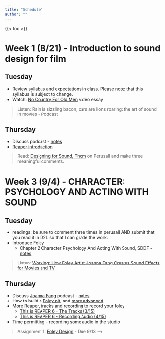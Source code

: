 ```yaml
---
title: "Schedule"
author: ""
---
```


{{< toc >}}

# Week 1 (8/21) - Introduction to sound design for film

## Tuesday

- Review syllabus and expectations in class. Please note: that this syllabus is subject to change.
- Watch: [No Country For Old Men](https://www.youtube.com/watch?v=rlNw1M6mQSU) video essay

> Listen: Rain is sizzling bacon, cars are lions roaring: the art of sound in movies - Podcast 

## Thursday

- Discuss podcast - [notes](../lectures/week-1/rain-is-sizzling-bacon)
- [Reaper introduction](../lectures/week-1/reaper-intro/)

> Read: [Designing for Sound, Thom](https://www.filmsound.org/articles/designing_for_sound.htm) on Perusall and make three meaningful comments.

<!-- 
# Week 2 (8/28) - LISTENING: SOUNDSCAPES, AUDIENCES, AND STORIES

## Tuesday

- [Designing for sound](../lectures/week-2/thom-designing-for-sound/) notes
- [This is REAPER 6 - Starting a New Project](../lectures/week-2/this-is-reaper-2/)

> Read: Chapter 1: Listening: Soundscapes, Audiences And Stories - Sound Design for Film (SDFF)

## Thursday

- watch some of your 15 second clips of Buster Keaton's Cops
- Talk about SDFF chapter 1 - [notes](../lectures/week-2/sdff-chapter-1/)
- Listen to soundscape music examples? Westerkamp, Truax etc?

> Read for next week: Chapter 2 Character Psychology And Acting With Sound, SDDF

<!--
> 9/1 - Census Day

> Read: [10 Things About Sound You May Not Know](https://edition.cnn.com/2010/OPINION/10/10/treasure.sound/index.html)
> Listen: [Making Waves\: The Art of Cinematic Sound with Walter Murch, Ben Burtt, Gary Rydstrom, and Midge Costin](https://soundcloud.com/soundworkscollection/making-waves-the-art-of-cinematic-sound) -->

# Week 3 (9/4) - CHARACTER: PSYCHOLOGY AND ACTING WITH SOUND

## Tuesday

- readings: be sure to comment three times in perusall AND submit that you read it in D2L so that I can grade the work.
- Introduce Foley
  - Chapter 2 Character Psychology And Acting With Sound, SDDF - [notes](../lectures/week-3/sdff-chapter-2/)

> Listen: [Working: How Foley Artist Joanna Fang Creates Sound Effects for Movies and TV](https://app.perusall.com/courses/dad-310-digital-soundtrack-production-525139069/working-how-foley-artist-joanna-fang-creates-sound-effects-for-movies-and-tv?assignmentId=rFNfYWnADpQDhAcmZ&part=1)

## Thursday

- Discuss [Joanna Fang](https://www.imdb.com/name/nm4825197/) podcast - [notes](../lectures/week-3/fang/)
- How to build a [Foley pit](https://www.thefilmlook.com/thefilmlook-video/how-to-build-a-diy-foley-pit), and [more advanced](http://www.playdotsound.com/portfolio-item/build-your-own-foley-pit/)
- More Reaper, tracks and recording to record your foley
  - [This is REAPER 6 - The Tracks (3/15)](../lectures/week-3/reaper-tracks/)
  - [This is REAPER 6 - Recording Audio (4/15)](../lectures/week-3/reaper-recording/)
- Time permitting - recording some audio in the studio

> Assignment 1: [Foley Design](../assignments/assignment-1-foley-design) - Due 9/13 -->

<!-- > Read: [REAPER Default Keyboard Shortcuts Summary](https://user.cockos.com/~glazfolk/ReaperKeyboardShortcuts.pdf), [Behind the Art: Pelayo Gutierrez](https://designingsound.org/2011/04/11/behind-the-art-pelayo-gutierrez/), [Zoe Freed Puts her Best Foot Forward](https://www.behindtheglass.uk/article-select.php?id=354&cat=113&pag=1)
> Watch: [This is REAPER 6 - MIDI (5/15)](https://youtu.be/3kY75JnmlNk), [This is REAPER 6 - Editing (6/15)](https://youtu.be/W2FduoFjYwk) -->

<!--
> Read for Next Week: - [Concept of sound design and listening](x-devonthink-item://EE6A536F-9F9C-476F-804D-A262AD3C5C89?page=32) from four sound areas -->
<!-- 
# Week 4 (9/11) - Microphones and recording in the studio

## Tuesday

- What Foley items did you bring in? Let's spend a part of class rehearsing to the short clip.
- Quick overview of [recording hardware](../lectures/week-4/audio-hardware/)
- Microphone and recording studio introduction - [Charm Studios](https://sites.google.com/view/charmstudios/studio-documentation)
  - Microphones and studio booking
  - Try a few different microphones
- Bring anything else you might want to record with to the next class

> Read: Recording Foley section of SDFF Chapter 3

## Thursday

- SDFF Recording Foley [notes](../lectures/week-4/recording-foley/)
- _A Quiet Place_ Foley redesign

> Project: [Foley Recording](../assignments/assignment-2-foley-recording/) - Due 9/20

# Week 5 (9/18)

## Tuesday

- Make sure when I assign a reading that you are commenting three times on Perusall and submitting something to the dropbox so I can grade it.
- Listen to your Foley work
- More _A Quiet Place_ Foley redesign

> Read: SDFF Chapter 3 - Setting: Ambience, Immersion, and Sense of Place
> DUE next tuesday because of day of service

## Thursday

- Class Canceled - DSU Day of Service

# Week 6 (9/25) - Setting Ambience, Immersion And Sense Of Place

## Tuesday

- [Ambience, immersion, field recording](../lectures/week-6/sdff-chapter-3/)

## Thursday

- [Ambience, immersion, field recording](../lectures/week-6/sdff-chapter-3/#/12) - finish presentation
- Demo the Zoom recorders
  - recording, compression, limiting, bitrate/samplerate, loading files onto computer
- [Checkout procedure](https://docs.google.com/forms/d/e/1FAIpQLSekUcWWG-gGQFeyeB3IXiSV_zXMfDUZmSFQvAlVanL5HF7A7Q/viewform?vc=0&c=0&w=1&flr=0)
- Project: [H2n (Location) Recording](../assignments/assignment-3-field-recording/)

> DUE October 4th [Assignment 3: Field Recording](../assignments/assignment-3-field-recording/)

# Week 7 - (10/2)

## Tuesday

- [The Editing Mantra: L-I-S-T-E-N](../lectures/week-7/listen-mantra/)
- [Editing, and cleaning up, audio in Reaper](../lectures/week-7/editing/)

> Assignment 4: [SFX editing](../assignments/assignment-4-sfx-editing/) - DUE October 11

## Thursday

- A quiet place
  - Clean up what we recorded before
  - Re-record some footsteps
  - record some of the household items - spot sounds

# Week 8 (10/19) - Mood

## Tuesday

- [Mood: Emotion, Tone and Working with Music](../lectures/week-8/sdff-chapter-4/)

## Thursday -->

<!-- NOTE: try to get through the book section quickly, to move onto sample manipulation, synthesis, and a final mix -->
<!-- 
- Work on Assignment 4: SFX editing and processing - due October 18th
  - Zoom in on sections of audio with "option + command + right click".
  - Quick overview of normalization, applying EQ, compression, rendering items.
  - Track effects vs take effects
- [Symbol: Sound Worlds And Metaphors](../lectures/week-8/sdff-chapter-5/)

# Week 9 (10/16)

## Tuesday

- [Shape: Sound Maps, Contrast And Motif](../lectures/week-9/sdff-chapter-6/)

## Thursday

- [In class spotting assignment](../lectures/week-9/spotting-assignment/)

# Week 10 - (10/23)

## Tuesday

- Another spotting trick - right click on files in media explorer -> insert into selected media items
- [Time: Transitions, Rhythm And Time Perception](../lectures/week-10/sdff-chapter-10/)

## Thursday

- [Space: Acoustics, Silence And The Frequency Spectrum](../lectures/week-10/sdff-chapter-11/)
- [Reaper: Reverbs assignment](../assignments/reverb/)

# Week 11 - (10/30)

## Tuesday

- [Layering and pitch shifting to create sound effects](../lectures/week-11/explosion/)

> Turn in your results from todays explosion sound effects lesson to D2L by Thursday at midnight

## Thursday

- [Sci-fi Sound Design - Tron](../lectures/week-11/tron/)

# Week 12 (11/6)

## Tuesday

- Sound Design Immersive Backgrounds - some details from a [blog post](https://blog.prosoundeffects.com/how-to-sound-design-immersive-backgrounds)

## Thursday

- Like Lambs - final mix
- Tuesdays will be for office hours
- Thursdays to show progress

> [Final project description](../assignments/final-project/)

# Week 13, 14, 15, 16

- **Tuesdays** are open for office hours
- Everyone meets on **Thursday** to show progress

## Meeting

- Show effects sends again
- Course Evaluations are open, please fill them out
- [SFX Resources](https://www.freeaudioresource.com/sound-effects)

# Week 16

## Final Exam

- Tuesday, December 13; 3:30 pm - 5:30 pm
 -->

